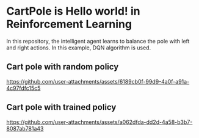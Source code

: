 # CartPole is Hello world! in Reinforcement Learning
In this repository, the intelligent agent learns to balance the pole with left and right actions. In this example, DQN algorithm is used.

## Cart pole with random policy
https://github.com/user-attachments/assets/6189cb0f-99d9-4a0f-a91a-4c97fdfc15c5


## Cart pole with trained policy
https://github.com/user-attachments/assets/a062dfda-dd2d-4a58-b3b7-8087ab781a43

